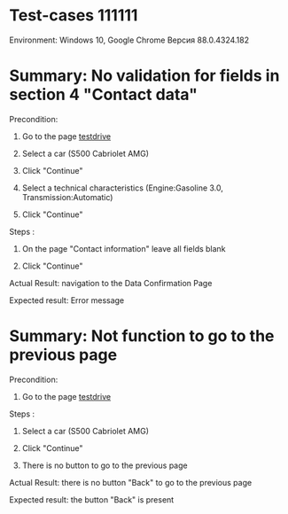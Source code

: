 # Test-cases 111111

Environment: Windows 10, Google Chrome Версия 88.0.4324.182

# Summary: No validation for fields in section 4 "Contact data"

Precondition: 

1. Go to the page [testdrive](https://testdrive.andersenlab.com/)

3. Select  a car (S500 Cabriolet AMG)

4. Сlick "Сontinue"

6.  Select a technical characteristics (Engine:Gasoline 3.0, Transmission:Automatic)

7.  Сlick "Сontinue"

Steps :

1. On the page "Contact information" leave all fields blank 

2. Сlick "Сontinue"

Actual Result: navigation to the Data Confirmation Page

Expected result: Error message 


# Summary: Not  function to go to the previous page

Precondition: 

1. Go to the page [testdrive](https://testdrive.andersenlab.com/)

Steps :

1. Select  a car (S500 Cabriolet AMG)

2. Сlick "Сontinue"

3. There is no button to go to the previous page

Actual Result: there is no button "Back" to go to the previous page

Expected result: the  button "Back" is present
 





